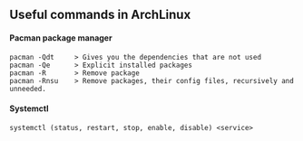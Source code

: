 ## Useful commands in ArchLinux

#### Pacman package manager
```
pacman -Qdt     > Gives you the dependencies that are not used
pacman -Qe      > Explicit installed packages
pacman -R       > Remove package
pacman -Rnsu    > Remove packages, their config files, recursively and unneeded.
```

#### Systemctl

```
systemctl (status, restart, stop, enable, disable) <service>
```
